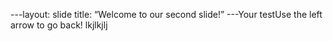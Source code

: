---layout: slide
title: “Welcome to our second slide!”
---Your testUse the left arrow to go back!
lkjlkjlj
